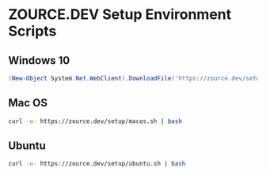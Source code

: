 # ZOURCE.DEV Setup Environment Scripts

## Windows 10

```powershell
(New-Object System.Net.WebClient).DownloadFile('https://zource.dev/setup/windows.ps1', "$env:temp\setup.ps1"); Set-ExecutionPolicy Bypass -Scope Process -Force; powershell -noexit "$env:temp\setup.ps1"
```

## Mac OS

```bash
curl -o- https://zource.dev/setup/macos.sh | bash
```

## Ubuntu

```bash
curl -o- https://zource.dev/setup/ubuntu.sh | bash
```
